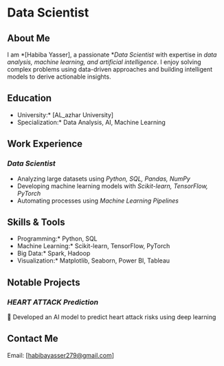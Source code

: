 # Data Scientist 

##  About Me
I am *[Habiba Yasser], a passionate **Data Scientist* with expertise in *data analysis, machine learning, and artificial intelligence*. I enjoy solving complex problems using data-driven approaches and building intelligent models to derive actionable insights.

##  Education
 
- University:* [AL_azhar University]
- Specialization:* Data Analysis, AI, Machine Learning

## Work Experience
### *Data Scientist*
- Analyzing large datasets using *Python, SQL, Pandas, NumPy*
- Developing machine learning models with *Scikit-learn, TensorFlow, PyTorch*
- Automating processes using *Machine Learning Pipelines*

##  Skills & Tools
- Programming:* Python, SQL
- Machine Learning:* Scikit-learn, TensorFlow, PyTorch
- Big Data:* Spark, Hadoop
- Visualization:* Matplotlib, Seaborn, Power BI, Tableau

## Notable Projects
### *HEART ATTACK Prediction*
🔹 Developed an AI model to predict heart attack risks using deep learning


##  Contact Me
 Email: [habibayasser279@gmail.com]
